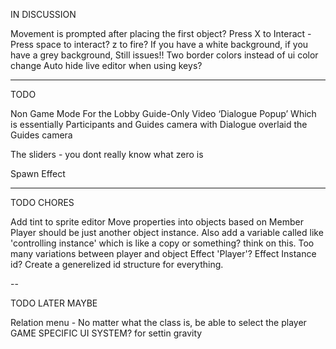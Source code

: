 IN DISCUSSION

Movement is prompted after placing the first object?
Press X to Interact - Press space to interact? z to fire?
If you have a white background, if you have a grey background, Still issues!! Two border colors instead of ui color change
Auto hide live editor when using keys?

---
TODO

Non Game Mode For the Lobby 
	Guide-Only Video
  ‘Dialogue Popup’
  Which is essentially Participants and Guides camera with Dialogue overlaid the Guides camera

The sliders - you dont really know what zero is

Spawn Effect

---
TODO CHORES

Add tint to sprite editor
Move properties into objects based on Member
Player should be just another object instance. Also add a variable called like 'controlling instance' which is like a copy or something? think on this. Too many variations between player and object
Effect 'Player'? Effect Instance id? Create a generelized id structure for everything.

-- 

TODO LATER MAYBE

Relation menu - No matter what the class is, be able to select the player
GAME SPECIFIC UI SYSTEM? for settin gravity
